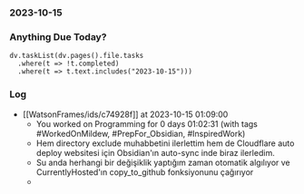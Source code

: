 ### 2023-10-15

### Anything Due Today?
```dataviewjs
dv.taskList(dv.pages().file.tasks 
  .where(t => !t.completed)
  .where(t => t.text.includes("2023-10-15")))
```
### Log

- [[WatsonFrames/ids/c74928f]] at 2023-10-15 01:09:00
    - You worked on Programming for 0 days 01:02:31 (with tags #WorkedOnMildew, #PrepFor_Obsidian, #InspiredWork)
    - Hem directory exclude muhabbetini ilerlettim hem de Cloudflare auto deploy websitesi için Obsidian'ın auto-sync inde biraz ilerledim.
    - Su anda herhangi bir değişiklik yaptığım zaman otomatik algılıyor ve CurrentlyHosted'ın copy_to_github fonksiyonunu çağırıyor
    - 